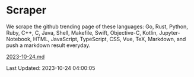 # Scraper

We scrape the github trending page of these languages: Go, Rust, Python, Ruby, C++, C, Java, Shell, Makefile, Swift, Objective-C, Kotlin, Jupyter-Notebook, HTML, JavaScript, TypeScript, CSS, Vue, TeX, Markdown, and push a markdown result everyday.

[2023-10-24.md](https://github.com/yangwenmai/github-trending-backup/blob/master/2023-10-24.md)

Last Updated: 2023-10-24 04:00:05